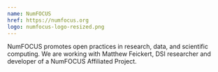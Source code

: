 ```yaml
---
name: NumFOCUS
href: https://numfocus.org
logo: numfocus-logo-resized.png
--- 
```

NumFOCUS promotes open practices in research, data, and scientific computing. We are working with Matthew Feickert, DSI researcher and developer of a NumFOCUS Affiliated Project.